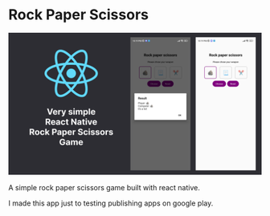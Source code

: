 # Rock Paper Scissors

![screenshot](./images/banner.png)

A simple rock paper scissors game built with react native.

I made this app just to testing publishing apps on google play.
